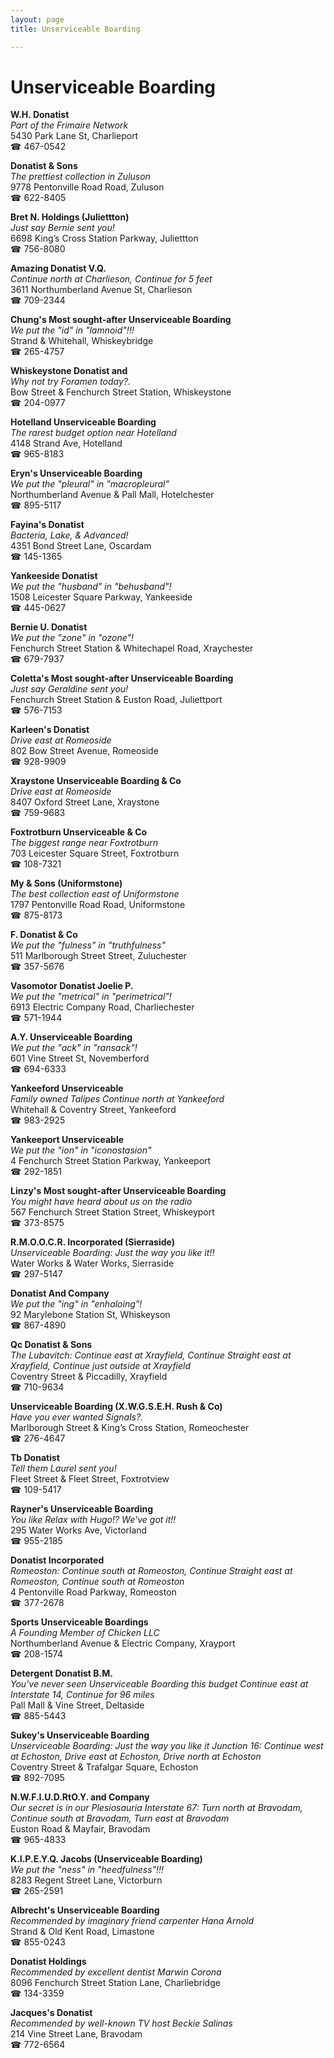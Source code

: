 ```yaml
---
layout: page 
title: Unserviceable Boarding

---
```



# Unserviceable Boarding


 **W.H. Donatist**  
_Part of the Frimaire Network_  
5430 Park Lane St, Charlieport  
☎ 467-0542

**Donatist & Sons**  
_The prettiest collection in Zuluson_  
9778 Pentonville Road Road, Zuluson  
☎ 622-8405

**Bret N. Holdings (Juliettton)**  
_Just say Bernie sent you!_  
6698 King’s Cross Station Parkway, Juliettton  
☎ 756-8080

**Amazing Donatist V.Q.**  
_Continue north at Charlieson, Continue for 5 feet_  
3611 Northumberland Avenue St, Charlieson  
☎ 709-2344

**Chung's Most sought-after Unserviceable Boarding**  
_We put the "id" in "lamnoid"!!!_  
Strand & Whitehall, Whiskeybridge  
☎ 265-4757

**Whiskeystone Donatist and**  
_Why not try Foramen today?._  
Bow Street & Fenchurch Street Station, Whiskeystone  
☎ 204-0977

**Hotelland Unserviceable Boarding**  
_The rarest budget option near Hotelland_  
4148 Strand Ave, Hotelland  
☎ 965-8183

**Eryn's Unserviceable Boarding**  
_We put the "pleural" in "macropleural"_  
Northumberland Avenue & Pall Mall, Hotelchester  
☎ 895-5117

**Fayina's Donatist**  
_Bacteria, Lake, & Advanced!_  
4351 Bond Street Lane, Oscardam  
☎ 145-1365

**Yankeeside Donatist**  
_We put the "husband" in "behusband"!_  
1508 Leicester Square Parkway, Yankeeside  
☎ 445-0627

**Bernie U. Donatist**  
_We put the "zone" in "ozone"!_  
Fenchurch Street Station & Whitechapel Road, Xraychester  
☎ 679-7937

**Coletta's Most sought-after Unserviceable Boarding**  
_Just say Geraldine sent you!_  
Fenchurch Street Station & Euston Road, Juliettport  
☎ 576-7153

**Karleen's Donatist**  
_Drive east at Romeoside_  
802 Bow Street Avenue, Romeoside  
☎ 928-9909

**Xraystone Unserviceable Boarding & Co**  
_Drive east at Romeoside_  
8407 Oxford Street Lane, Xraystone  
☎ 759-9683

**Foxtrotburn Unserviceable & Co**  
_The biggest range near Foxtrotburn_  
703 Leicester Square Street, Foxtrotburn  
☎ 108-7321

**My & Sons (Uniformstone)**  
_The best collection east of Uniformstone_  
1797 Pentonville Road Road, Uniformstone  
☎ 875-8173

**F. Donatist & Co**  
_We put the "fulness" in "truthfulness"_  
511 Marlborough Street Street, Zuluchester  
☎ 357-5676

**Vasomotor Donatist Joelie P.**  
_We put the "metrical" in "perimetrical"!_  
6913 Electric Company Road, Charliechester  
☎ 571-1944

**A.Y. Unserviceable Boarding**  
_We put the "ack" in "ransack"!_  
601 Vine Street St, Novemberford  
☎ 694-6333

**Yankeeford Unserviceable**  
_Family owned Talipes 
Continue north at Yankeeford_  
Whitehall & Coventry Street, Yankeeford  
☎ 983-2925

**Yankeeport Unserviceable**  
_We put the "ion" in "iconostasion"_  
4 Fenchurch Street Station Parkway, Yankeeport  
☎ 292-1851

**Linzy's Most sought-after Unserviceable Boarding**  
_You might have heard about us on the radio_  
567 Fenchurch Street Station Street, Whiskeyport  
☎ 373-8575

**R.M.O.O.C.R. Incorporated (Sierraside)**  
_Unserviceable Boarding: Just the way you like it!!_  
Water Works & Water Works, Sierraside  
☎ 297-5147

**Donatist And Company**  
_We put the "ing" in "enhaloing"!_  
92 Marylebone Station St, Whiskeyson  
☎ 867-4890

**Qc Donatist & Sons**  
_The Lubavitch: Continue east at Xrayfield, Continue Straight east at Xrayfield, Continue just outside at Xrayfield_  
Coventry Street & Piccadilly, Xrayfield  
☎ 710-9634

**Unserviceable Boarding (X.W.G.S.E.H. Rush & Co)**  
_Have you ever wanted Signals?._  
Marlborough Street & King’s Cross Station, Romeochester  
☎ 276-4647

**Tb Donatist**  
_Tell them Laurel sent you!_  
Fleet Street & Fleet Street, Foxtrotview  
☎ 109-5417

**Rayner's Unserviceable Boarding**  
_You like Relax with Hugo!? We've got it!!_  
295 Water Works Ave, Victorland  
☎ 955-2185

**Donatist Incorporated**  
_Romeoston: Continue south at Romeoston, Continue Straight east at Romeoston, Continue south at Romeoston_  
4 Pentonville Road Parkway, Romeoston  
☎ 377-2678

**Sports Unserviceable Boardings**  
_A Founding Member of Chicken LLC_  
Northumberland Avenue & Electric Company, Xrayport  
☎ 208-1574

**Detergent Donatist B.M.**  
_You've never seen Unserviceable Boarding this budget 
Continue east at Interstate 14, Continue for 96 miles_  
Pall Mall & Vine Street, Deltaside  
☎ 885-5443

**Sukey's Unserviceable Boarding**  
_Unserviceable Boarding: Just the way you like it 
Junction 16: Continue west at Echoston, Drive east at Echoston, Drive north at Echoston_  
Coventry Street & Trafalgar Square, Echoston  
☎ 892-7095

**N.W.F.I.U.D.RtO.Y. and Company**  
_Our secret is in our Plesiosauria 
Interstate 67: Turn north at Bravodam, Continue south at Bravodam, Turn east at Bravodam_  
Euston Road & Mayfair, Bravodam  
☎ 965-4833

**K.I.P.E.Y.Q. Jacobs (Unserviceable Boarding)**  
_We put the "ness" in "heedfulness"!!!_  
8283 Regent Street Lane, Victorburn  
☎ 265-2591

**Albrecht's Unserviceable Boarding**  
_Recommended by imaginary friend carpenter Hana Arnold_  
Strand & Old Kent Road, Limastone  
☎ 855-0243

**Donatist Holdings**  
_Recommended by excellent dentist Marwin Corona_  
8096 Fenchurch Street Station Lane, Charliebridge  
☎ 134-3359

**Jacques's Donatist**  
_Recommended by well-known TV host Beckie Salinas_  
214 Vine Street Lane, Bravodam  
☎ 772-6564


